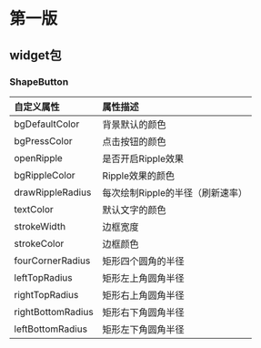 
# 第一版

## widget包
### ShapeButton

|自定义属性|属性描述|
|:---|:---|
|bgDefaultColor|背景默认的颜色|
|bgPressColor|点击按钮的颜色|
|openRipple|是否开启Ripple效果|
|bgRippleColor|Ripple效果的颜色|
|drawRippleRadius|每次绘制Ripple的半径（刷新速率）|
|textColor|默认文字的颜色|
|strokeWidth|边框宽度|
|strokeColor|边框颜色|
|fourCornerRadius|矩形四个圆角的半径|
|leftTopRadius|矩形左上角圆角半径|
|rightTopRadius|矩形右上角圆角半径|
|rightBottomRadius|矩形右下角圆角半径|
|leftBottomRadius|矩形左下角圆角半径|

